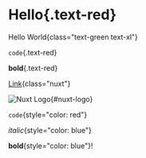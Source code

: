 # Hello{.text-red}

Hello World{class="text-green text-xl"}

`code`{.text-red}

**bold**{.text-red}

[Link](https://nuxt.com){class="nuxt"}

![Nuxt Logo](https://nuxt.com/assets/design-kit/logo/icon-green.svg){#nuxt-logo}

`code`{style="color: red"}

_italic_{style="color: blue"}

**bold**{style="color: blue"}!
